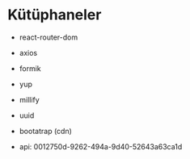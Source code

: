 # Kütüphaneler

- react-router-dom
- axios
- formik
- yup
- millify
- uuid
- bootatrap (cdn)

- api: 0012750d-9262-494a-9d40-52643a63ca1d
